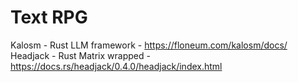 # Text RPG



Kalosm - Rust LLM framework - https://floneum.com/kalosm/docs/
Headjack - Rust Matrix wrapped - https://docs.rs/headjack/0.4.0/headjack/index.html
